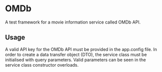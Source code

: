 # OMDb

A test framework for a movie information service called OMDb API. 

## Usage

A valid API key for the OMDb API must be provided in the app.config file. In order to create a data transfer object (DTO), the service class must be initialised with query parameters. Valid parameters can be seen in the service class constructor overloads.
